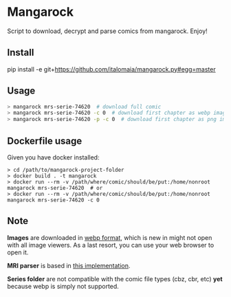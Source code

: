 # Mangarock

Script to download, decrypt and parse comics from mangarock. Enjoy!

## Install

pip install -e git+https://github.com/italomaia/mangarock.py#egg=master

## Usage

```bash
> mangarock mrs-serie-74620  # download full comic
> mangarock mrs-serie-74620 -c 0  # download first chapter as webp images
> mangarock mrs-serie-74620 -p -c 0  # download first chapter as png images
```

## Dockerfile usage

Given you have docker installed:

```
> cd /path/to/mangarock-project-folder
> docker build . -t mangarock
> docker run --rm -v /path/where/comic/should/be/put:/home/nonroot mangarock mrs-serie-74620  # or
> docker run --rm -v /path/where/comic/should/be/put:/home/nonroot mangarock mrs-serie-74620 -c 0
```

## Note

**Images** are downloaded in [webp format](https://developers.google.com/speed/webp/),
which is new in might not open with all image viewers. As a last resort, you can
use your web browser to open it.

**MRI parser** is based in [this implementation](https://github.com/MinusGix/MangarockDownloader/blob/master/smallMangaRock.js).

**Series folder** are not compatible with the comic file types (cbz, cbr, etc) **yet**
because webp is simply not supported.